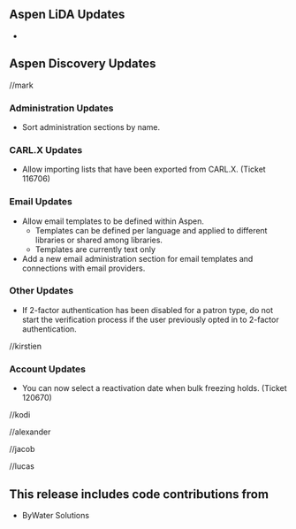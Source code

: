 ## Aspen LiDA Updates
- 

## Aspen Discovery Updates
//mark
### Administration Updates
- Sort administration sections by name. 

### CARL.X Updates
- Allow importing lists that have been exported from CARL.X. (Ticket 116706)

### Email Updates
- Allow email templates to be defined within Aspen. 
  - Templates can be defined per language and applied to different libraries or shared among libraries. 
  - Templates are currently text only
- Add a new email administration section for email templates and connections with email providers.

### Other Updates
- If 2-factor authentication has been disabled for a patron type, do not start the verification process if the user previously opted in to 2-factor authentication.

//kirstien
### Account Updates
- You can now select a reactivation date when bulk freezing holds. (Ticket 120670)

//kodi

//alexander

//jacob

//lucas


## This release includes code contributions from
- ByWater Solutions

